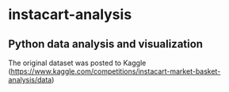 # instacart-analysis

## Python data analysis and visualization
The original dataset was posted to Kaggle (https://www.kaggle.com/competitions/instacart-market-basket-analysis/data)
